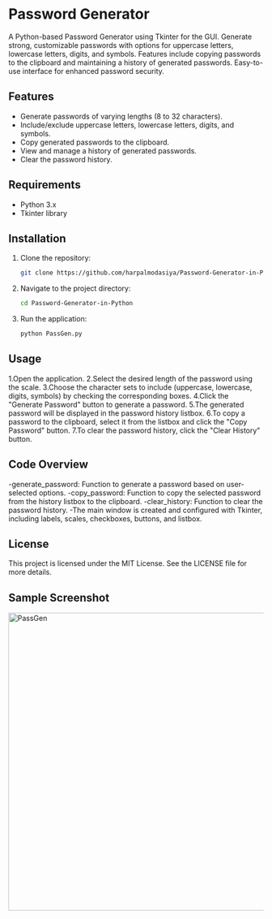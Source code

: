 # Password Generator
A Python-based Password Generator using Tkinter for the GUI. Generate strong, customizable passwords with options for uppercase letters, lowercase letters, digits, and symbols. Features include copying passwords to the clipboard and maintaining a history of generated passwords. Easy-to-use interface for enhanced password security.

## Features

- Generate passwords of varying lengths (8 to 32 characters).
- Include/exclude uppercase letters, lowercase letters, digits, and symbols.
- Copy generated passwords to the clipboard.
- View and manage a history of generated passwords.
- Clear the password history.

## Requirements

- Python 3.x
- Tkinter library

## Installation

1. Clone the repository:
   ```sh
   git clone https://github.com/harpalmodasiya/Password-Generator-in-Python.git

2. Navigate to the project directory:
   ```sh
   cd Password-Generator-in-Python

3. Run the application:
   ```sh
   python PassGen.py

## Usage

1.Open the application.
2.Select the desired length of the password using the scale.
3.Choose the character sets to include (uppercase, lowercase, digits, symbols) by checking the corresponding boxes.
4.Click the "Generate Password" button to generate a password.
5.The generated password will be displayed in the password history listbox.
6.To copy a password to the clipboard, select it from the listbox and click the "Copy Password" button.
7.To clear the password history, click the "Clear History" button.

## Code Overview

-generate_password: Function to generate a password based on user-selected options.
-copy_password: Function to copy the selected password from the history listbox to the clipboard.
-clear_history: Function to clear the password history.
-The main window is created and configured with Tkinter, including labels, scales, checkboxes, buttons, and listbox.

## License

This project is licensed under the MIT License. See the LICENSE file for more details.

## Sample Screenshot

<img width="587" alt="PassGen" src="https://github.com/harpalmodasiya/Password-Generator-in-Python/assets/171497968/f78cfef2-6969-457f-a863-c559df4738dd">
